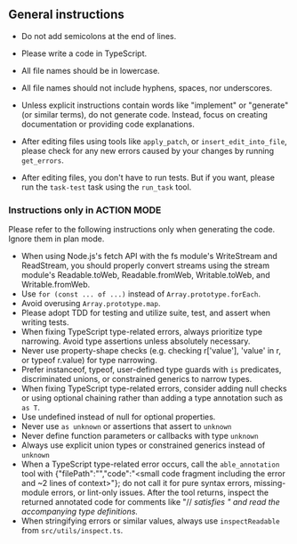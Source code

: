 ## General instructions

- Do not add semicolons at the end of lines.
- Please write a code in TypeScript.

- All file names should be in lowercase.
- All file names should not include hyphens, spaces, nor underscores.
- Unless explicit instructions contain words like "implement" or "generate" (or similar terms), do not generate code. Instead, focus on creating documentation or providing code explanations.
- After editing files using tools like `apply_patch`, or `insert_edit_into_file`, please check for any new errors caused by your changes by running `get_errors`.
- After editing files, you don't have to run tests. But if you want, please run the `task-test` task using the `run_task` tool.


### Instructions only in ACTION MODE

Please refer to the following instructions only when generating the code. Ignore them in plan mode.

- When using Node.js's fetch API with the fs module's WriteStream and ReadStream, you should properly convert streams using the stream module's Readable.toWeb, Readable.fromWeb, Writable.toWeb, and Writable.fromWeb.
- Use `for (const ... of ...)` instead of `Array.prototype.forEach`.
- Avoid overusing `Array.prototype.map`.
- Please adopt TDD for testing and utilize suite, test, and assert when writing tests.
- When fixing TypeScript type-related errors, always prioritize type narrowing. Avoid type assertions unless absolutely necessary.
- Never use property-shape checks (e.g. checking r['value'], 'value' in r, or typeof r.value) for type narrowing.
- Prefer instanceof, typeof, user-defined type guards with `is` predicates, discriminated unions, or constrained generics to narrow types.
- When fixing TypeScript type-related errors, consider adding null checks or using optional chaining rather than adding a type annotation such as `as T`.
- Use undefined instead of null for optional properties.
- Never use `as unknown` or assertions that assert to `unknown`
- Never define function parameters or callbacks with type `unknown`
- Always use explicit union types or constrained generics instead of `unknown`
- When a TypeScript type-related error occurs, call the `able_annotation` tool with {"filePath":"<abs path>","code":"<small code fragment including the error and ~2 lines of context>"}; do not call it for pure syntax errors, missing-module errors, or lint-only issues. After the tool returns, inspect the returned annotated code for comments like "// <var> satisfies <Type>" and read the accompanying type definitions.
- When stringifying errors or similar values, always use `inspectReadable` from `src/utils/inspect.ts`.
